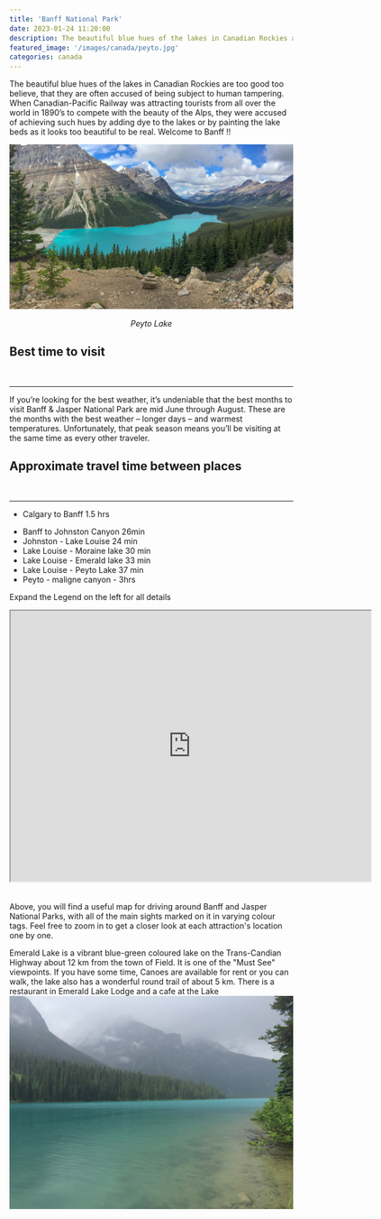 ```yaml
---
title: 'Banff National Park'
date: 2023-01-24 11:20:00
description: The beautiful blue hues of the lakes in Canadian Rockies are too good too believe, that they are often accused of being subject to human tampering. When Canadian-Pacific Railway was attracting tourists from all over the world in 1890’s to compete with the beauty of the Alps, they were accused of achieving such hues by adding dye to the lakes or by painting the lake beds as it looks too beautiful to be real. Welcome to Banff !!
featured_image: '/images/canada/peyto.jpg'
categories: canada
---
```


The beautiful blue hues of the lakes in Canadian Rockies are too good too believe, that they are often accused of being subject to human tampering. When Canadian-Pacific Railway was attracting tourists from all over the world in 1890’s to compete with the beauty of the Alps, they were accused of achieving such hues by adding dye to the lakes or by painting the lake beds as it looks too beautiful to be real.
Welcome to Banff !!

![](/images/canada/peyto.jpg)
*<center class="image-caption">Peyto Lake</center>*

## Best time to visit
<br>

---
If you’re looking for the best weather, it’s undeniable that the best months to visit Banff & Jasper National Park are mid June through August. These are the months with the best weather – longer days – and warmest temperatures. Unfortunately, that peak season means you’ll be visiting at the same time as every other traveler.

## Approximate travel time between places
<br>

---
* Calgary to Banff  1.5 hrs
- Banff to Johnston Canyon  26min
- Johnston - Lake Louise  24 min
- Lake Louise - Moraine lake 30 min
- Lake Louise - Emerald lake 33 min
- Lake Louise - Peyto Lake 37 min
- Peyto - maligne canyon - 3hrs

Expand the Legend on the left for all details
<p class="responsive-iframe-container">
  <iframe class="responsive-iframe" src="https://www.google.com/maps/d/embed?mid=1unYNtzAFLw_WEP9Eh3HRHXd8KAswAlU-" width="640" height="480"></iframe>
</p>

<br>
Above, you will find a useful map for driving around Banff and Jasper National Parks, with all of the main sights marked on it in varying colour tags. Feel free to zoom in to get a closer look at each attraction's location one by one.


Emerald Lake is a vibrant blue-green coloured lake on the Trans-Candian Highway about 12 km from the town of Field. It is one of the "Must See" viewpoints. If you have some time, Canoes are available for rent or you can walk, the lake also has a wonderful round trail of about 5 km. There is a restaurant in Emerald Lake Lodge and a cafe at the Lake
![](/images/canada/IMG_8399.JPG)
